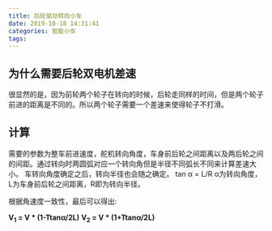 ```yaml
---
title: 后轮驱动转向小车
date: 2019-10-18 14:31:41
categories: 智能小车
tags:
---
```


## 为什么需要后轮双电机差速

 很显然的是，因为前轮两个轮子在转向的时候，后轮走同样的时间，但是两个轮子前进的距离是不同的。所以两个轮子需要一个差速来使得轮子不打滑。

## 计算

需要的参数为整车前进速度，舵机转向角度，车身前后轮之间距离以及两后轮之间的间距。通过转向时两圆弧对应一个转向角但是半径不同弧长不同来计算差速大小。
车转向角度确定之后，转向半径也会随之确定。
tan α = L/R  α为转向角度，L为车身前后轮之间距离，R即为转向半径。

根据角速度一致性，最后可以得出:  

**V<sub>1</sub> = V * (1-Ttanα/2L)**
**V<sub>2</sub> = V * (1+Ttanα/2L)**
